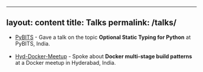
---
layout: content
title: Talks
permalink: /talks/
---

- [PyBITS](https://bits-atmos.org/pybits) - Gave a talk on the topic **Optional Static Typing for Python** at PyBITS, India.
<br><br>
- [Hyd-Docker-Meetup](#) - Spoke about **Docker multi-stage build patterns** at a Docker meetup in Hyderabad, India.
<br><br>
